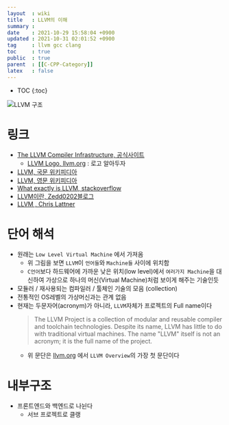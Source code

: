 ```yaml
---
layout  : wiki
title   : LLVM의 이해 
summary : 
date    : 2021-10-29 15:58:04 +0900
updated : 2021-10-31 02:01:52 +0900
tag     : llvm gcc clang 
toc     : true
public  : true
parent  : [[C-CPP-Category]] 
latex   : false
---
```

* TOC
{:toc}

![LLVM 구조](https://i.stack.imgur.com/9xGDe.png)

# 링크

* [The LLVM Compiler Infrastructure, 공식사이트](https://llvm.org/)
  * [LLVM Logo, llvm.org](https://llvm.org/Logo.html) : 로고 알아두자
* [LLVM, 국문 위키피디아](https://ko.wikipedia.org/wiki/LLVM)
* [LLVM, 영문 위키피디아](https://en.wikipedia.org/wiki/LLVM)
* [What exactly is LLVM, stackoverflow](https://stackoverflow.com/q/2354725/9457247)
* [LLVM이란, Zedd0202블로그](https://zeddios.tistory.com/1175)
* [LLVM , Chris Lattner](http://www.aosabook.org/en/llvm.html)

# 단어 해석

* 원래는 `Low Level Virtual Machine` 에서 가져옴
  * 위 그림을 보면 `LLVM`이 `언어들`와 `Machine들` 사이에 위치함 
  * `C언어`보다 하드웨어에 가까운 낮은 위치(low level)에서 `여러가지 Machine`을 대신하여 가상으로 하나의 머신(Virtual Machine)처럼 보이게 해주는 기술인듯
* 모듈러 / 재사용되는 컴파일러 / 툴체인 기술의 모음 (collection)
* 전통적인 OS레벨의 가상머신과는 관계 없음
* 현재는 두문자어(acronym)가 아니라, `LLVM`자체가 프로젝트의 Full name이다
  > The LLVM Project is a collection of modular and reusable compiler and toolchain technologies. Despite its name, LLVM has little to do with traditional virtual machines. The name "LLVM" itself is not an acronym; it is the full name of the project.
  * 위 문단은 [llvm.org](https://llvm.org/) 에서 `LLVM Overview`의 가장 첫 문단이다

# 내부구조

* 프론트엔드와 백엔드로 나뉜다
  * 서브 프로젝트로 클랭 
